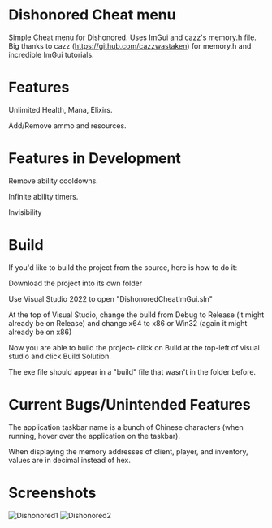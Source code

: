 # Dishonored Cheat menu
Simple Cheat menu for Dishonored. Uses ImGui and cazz's memory.h file. Big thanks to cazz (https://github.com/cazzwastaken) for memory.h and incredible ImGui tutorials. 

# Features
Unlimited Health, Mana, Elixirs.

Add/Remove ammo and resources.

# Features in Development
Remove ability cooldowns.

Infinite ability timers.

Invisibility

# Build
If you'd like to build the project from the source, here is how to do it:

Download the project into its own folder

Use Visual Studio 2022 to open "DishonoredCheatImGui.sln"

At the top of Visual Studio, change the build from Debug to Release (it might already be on Release) and change x64 to x86 or Win32 (again it might already be on x86)

Now you are able to build the project- click on Build at the top-left of visual studio and click Build Solution.

The exe file should appear in a "build" file that wasn't in the folder before.

# Current Bugs/Unintended Features
The application taskbar name is a bunch of Chinese characters (when running, hover over the application on the taskbar).

When displaying the memory addresses of client, player, and inventory, values are in decimal instead of hex.

# Screenshots
![Dishonored1](https://github.com/Crayfry/Dishonored_Cheat_menu/assets/52294803/ea3b5db9-3d11-4e93-954f-5af661182dc2)
![Dishonored2](https://github.com/Crayfry/Dishonored_Cheat_menu/assets/52294803/8b680859-07e4-416c-83ad-b593cd76085e)

